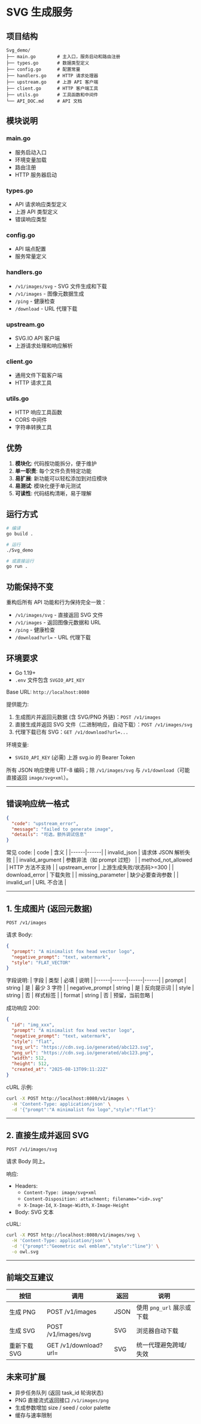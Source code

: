 # SVG 生成服务 

## 项目结构

```
Svg_demo/
├── main.go        # 主入口，服务启动和路由注册
├── types.go       # 数据类型定义
├── config.go      # 配置常量
├── handlers.go    # HTTP 请求处理器
├── upstream.go    # 上游 API 客户端
├── client.go      # HTTP 客户端工具
├── utils.go       # 工具函数和中间件
└── API_DOC.md     # API 文档
```

## 模块说明

### main.go
- 服务启动入口
- 环境变量加载
- 路由注册
- HTTP 服务器启动

### types.go
- API 请求响应类型定义
- 上游 API 类型定义
- 错误响应类型

### config.go
- API 端点配置
- 服务常量定义

### handlers.go
- `/v1/images/svg` - SVG 文件生成和下载
- `/v1/images` - 图像元数据生成
- `/ping` - 健康检查
- `/download` - URL 代理下载

### upstream.go
- SVG.IO API 客户端
- 上游请求处理和响应解析

### client.go
- 通用文件下载客户端
- HTTP 请求工具

### utils.go
- HTTP 响应工具函数
- CORS 中间件
- 字符串转换工具

## 优势

1. **模块化**: 代码按功能拆分，便于维护
2. **单一职责**: 每个文件负责特定功能
3. **易扩展**: 新功能可以轻松添加到对应模块
4. **易测试**: 模块化便于单元测试
5. **可读性**: 代码结构清晰，易于理解

## 运行方式

```bash
# 编译
go build .

# 运行
./Svg_demo

# 或直接运行
go run .
```

## 功能保持不变

重构后所有 API 功能和行为保持完全一致：
- `/v1/images/svg` - 直接返回 SVG 文件
- `/v1/images` - 返回图像元数据和 URL
- `/ping` - 健康检查
- `/download?url=` - URL 代理下载

## 环境要求

- Go 1.19+
- `.env` 文件包含 `SVGIO_API_KEY`

Base URL: `http://localhost:8080`

提供能力:
1. 生成图片并返回元数据 (含 SVG/PNG 外链)：`POST /v1/images`
2. 直接生成并返回 SVG 文件（二进制响应，自动下载）：`POST /v1/images/svg`
3. 代理下载已有 SVG：`GET /v1/download?url=...`

环境变量:
- `SVGIO_API_KEY` (必需) 上游 svg.io 的 Bearer Token

所有 JSON 响应使用 UTF-8 编码；除 `/v1/images/svg` 与 `/v1/download`（可能直接返回 `image/svg+xml`）。

---
## 错误响应统一格式
```json
{
  "code": "upstream_error",
  "message": "failed to generate image",
  "details": "可选，额外调试信息"
}
```
常见 code:
| code | 含义 |
|------|------|
| invalid_json | 请求体 JSON 解析失败 |
| invalid_argument | 参数非法（如 prompt 过短） |
| method_not_allowed | HTTP 方法不支持 |
| upstream_error | 上游生成失败/状态码>=300 |
| download_error | 下载失败 |
| missing_parameter | 缺少必要查询参数 |
| invalid_url | URL 不合法 |

---
## 1. 生成图片 (返回元数据)
`POST /v1/images`

请求 Body:
```json
{
  "prompt": "A minimalist fox head vector logo",
  "negative_prompt": "text, watermark",
  "style": "FLAT_VECTOR"
}
```
字段说明:
| 字段 | 类型 | 必填 | 说明 |
|------|------|------|------|
| prompt | string | 是 | 最少 3 字符 |
| negative_prompt | string | 是 | 反向提示词 |
| style | string | 否 | 样式标签 |
| format | string | 否 | 预留，当前忽略 |

成功响应 200:
```json
{
  "id": "img_xxx",
  "prompt": "A minimalist fox head vector logo",
  "negative_prompt": "text, watermark",
  "style": "flat",
  "svg_url": "https://cdn.svg.io/generated/abc123.svg",
  "png_url": "https://cdn.svg.io/generated/abc123.png",
  "width": 512,
  "height": 512,
  "created_at": "2025-08-13T09:11:22Z"
}
```

cURL 示例:
```bash
curl -X POST http://localhost:8080/v1/images \
  -H 'Content-Type: application/json' \
  -d '{"prompt":"A minimalist fox logo","style":"flat"}'
```

---
## 2. 直接生成并返回 SVG
`POST /v1/images/svg`

请求 Body 同上。

响应:
- Headers:
  - `Content-Type: image/svg+xml`
  - `Content-Disposition: attachment; filename="<id>.svg"`
  - `X-Image-Id`, `X-Image-Width`, `X-Image-Height`
- Body: SVG 文本

cURL:
```bash
curl -X POST http://localhost:8080/v1/images/svg \
  -H 'Content-Type: application/json' \
  -d '{"prompt":"Geometric owl emblem","style":"line"}' \
  -o owl.svg
```


---
## 前端交互建议
| 按钮 | 调用 | 返回 | 说明 |
|------|------|------|------|
| 生成 PNG | POST /v1/images | JSON | 使用 `png_url` 展示或下载 |
| 生成 SVG | POST /v1/images/svg | SVG | 浏览器自动下载 |
| 重新下载 SVG | GET /v1/download?url= | SVG | 统一代理避免跨域/失效 |


## 未来可扩展
- 异步任务队列 (返回 task_id 轮询状态)
- PNG 直接流式返回接口 `/v1/images/png`
- 生成参数增加 size / seed / color palette
- 缓存与速率限制

